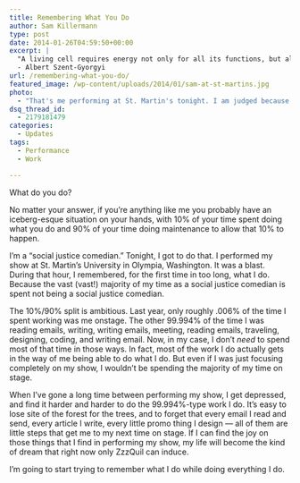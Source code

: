 ```yaml
---
title: Remembering What You Do
author: Sam Killermann
type: post
date: 2014-01-26T04:59:50+00:00
excerpt: |
  "A living cell requires energy not only for all its functions, but also for the maintenance of its structure."
  - Albert Szent-Gyorgyi
url: /remembering-what-you-do/
featured_image: /wp-content/uploads/2014/01/sam-at-st-martins.jpg
photo:
  - "That's me performing at St. Martin's tonight. I am judged because I put myself onto a stage in front of hundreds of strangers and tell embarrassing stories."
dsq_thread_id:
  - 2179181479
categories:
  - Updates
tags:
  - Performance
  - Work

---
```

What do you do?

No matter your answer, if you&#8217;re anything like me you probably have an iceberg-esque situation on your hands, with 10% of your time spent doing what you do and 90% of your time doing maintenance to allow that 10% to happen.

I&#8217;m a &#8220;social justice comedian.&#8221; Tonight, I got to do that. I performed my show at St. Martin&#8217;s University in Olympia, Washington. It was a blast. During that hour, I remembered, for the first time in too long, what I do. Because the vast (vast!) majority of my time as a social justice comedian is spent not being a social justice comedian.

The 10%/90% split is ambitious. Last year, only roughly .006% of the time I spent working was me onstage. The other 99.994% of the time I was reading emails, writing, writing emails, meeting, reading emails, traveling, designing, coding, and writing email. Now, in my case, I don&#8217;t _need_ to spend most of that time in those ways. In fact, most of the work I do actually gets in the way of me being able to do what I do. But even if I was just focusing completely on my show, I wouldn&#8217;t be spending the majority of my time on stage.

When I&#8217;ve gone a long time between performing my show, I get depressed, and find it harder and harder to do the 99.994%-type work I do. It&#8217;s easy to lose site of the forest for the trees, and to forget that every email I read and send, every article I write, every little promo thing I design &#8212; all of them are little steps that get me to my next time on stage. If I can find the joy on those things that I find in performing my show, my life will become the kind of dream that right now only ZzzQuil can induce.

I&#8217;m going to start trying to remember what I do while doing everything I do.